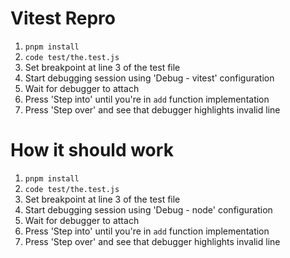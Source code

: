 # Vitest Repro

1. `pnpm install`
1. `code test/the.test.js`
1. Set breakpoint at line 3 of the test file
1. Start debugging session using 'Debug - vitest' configuration
1. Wait for debugger to attach
1. Press 'Step into' until you're in `add` function implementation
1. Press 'Step over' and see that debugger highlights invalid line

# How it should work

1. `pnpm install`
1. `code test/the.test.js`
1. Set breakpoint at line 3 of the test file
1. Start debugging session using 'Debug - node' configuration
1. Wait for debugger to attach
1. Press 'Step into' until you're in `add` function implementation
1. Press 'Step over' and see that debugger highlights invalid line
